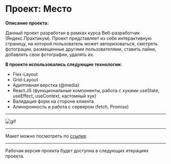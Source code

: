 # Проект: Место

**Описание проекта:**

Данный проект разработан в рамках курса Веб-разработчик (Яндекс.Практикум).
Проект представляет из себя интерактивную страницу, на которой пользователь может авторизоваться, смотреть фотограции, размещенные другими пользователями, ставить лайки, добавлять свои фотографии, удалять их.

**В проекте использовались следующие технологии:**

* Flex-Layout
* Grid-Layout
* Адиптивная верстка (@media)
* React.JS (функциональные компоненты, работа с хуками useState, useEffect, useContext, кастомный хук)
* Валидация форм на стороне клиента.
* Алинхронность и работа с сервером (fetch, Promise)

____
![gif](https://i.ibb.co/BfdTmnW/ezgif-com-optimize.gif)

____
Макет можно посмотреть по [ссылке](https://www.figma.com/file/2cn9N9jSkmxD84oJik7xL7/JavaScript.-Sprint-4?node-id=0%3A1).

____
Рабочая версия проекта будет доступна в следующих итерациях проекта.
